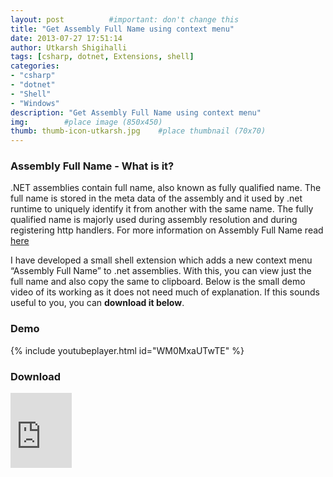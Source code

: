 ```yaml
---
layout: post          #important: don't change this
title: "Get Assembly Full Name using context menu"
date: 2013-07-27 17:51:14
author: Utkarsh Shigihalli
tags: [csharp, dotnet, Extensions, shell]
categories:
- "csharp"
- "dotnet"
- "Shell"
- "Windows"
description: "Get Assembly Full Name using context menu"
img:        #place image (850x450)
thumb: thumb-icon-utkarsh.jpg    #place thumbnail (70x70)
---
```

### Assembly Full Name - What is it? ###
.NET assemblies contain full name, also known as fully qualified name. The full name is stored in the meta data of the assembly and it used by .net runtime to uniquely identify it from another with the same name. The fully qualified name is majorly used during assembly resolution and during registering http handlers. For more information on Assembly Full Name read [here](http://msdn.microsoft.com/en-us/library/k8xx4k69.aspx)

I have developed a small shell extension which adds a new context menu “Assembly Full Name” to .net assemblies. With this, you can view just the full name and also copy the same to clipboard. Below is the small demo video of its working as it does not need much of explanation. If this sounds useful to you, you can **download it below**.

### Demo ###

{% include youtubeplayer.html id="WM0MxaUTwTE" %}

### Download ###
<iframe src="https://onedrive.live.com/embed?cid=63D3FBCA39592C79&resid=63D3FBCA39592C79%218742&authkey=AOYwHPrbj-Y6MUs" width="98" height="120" frameborder="0" scrolling="no"></iframe>